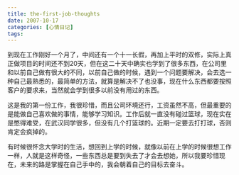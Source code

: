 ```yaml
---
title: the-first-job-thoughts
date: 2007-10-17
categories: [心情日记]
tags:
---
```


到现在工作刚好一个月了，中间还有一个十一长假，再加上平时的双修，实际上真正做项目的时间还不到20天，但在这二十天中确实也学到了很多东西，在公司里和以前自己做有很大的不同，以前自己做的时候，遇到一个问题要解决，会去选一种自己最熟悉的，最简单的方法，就算是解决不了也没事，现在什么东西都要按照客户的要求来，当然就会学到很多以前没有用过的东西。
<!--more-->
这是我的第一份工作，我很珍惜，而且公司环境还行，工资虽然不高，但最重要的是能做自己喜欢做的事情，能够学习知识。工作后就一直没有碰过篮球，现在实在是憋得难受，在武汉同学很多，但没有几个打篮球的。近期一定要去打打球，否则肯定会疯掉的。

有时候很怀念大学时的生活，想回到上学的时候，就像以前在上学的时候很想工作一样，人就是这样奇怪，一些东西总是要到失去了才会去想她，所以我要珍惜现在，未来的路是掌握在自己手中的，我会朝着自己的目标去奋斗。

